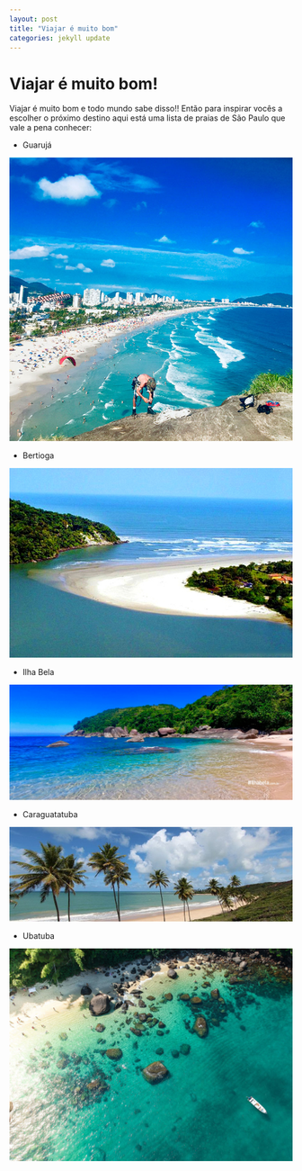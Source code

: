 ```yaml
---
layout: post
title: "Viajar é muito bom"
categories: jekyll update
---
```


# Viajar é muito bom!

Viajar é muito bom e todo mundo sabe disso!! Então para inspirar vocês a escolher o próximo destino aqui está uma lista de praias de São Paulo que vale a pena conhecer:

* Guarujá

![Guarujá](assets/images/guaruja.jpg)

* Bertioga

![Bertioga](assets/images/bertioga.jpg)

* Ilha Bela

![Ilha Bela](assets/images/ilha-bela.jpg)

* Caraguatatuba

![Caraguatatuba](assets/images/caraguatatuba.jpg)

* Ubatuba

![Ubatuba](assets/images/ubatuba.jpg)